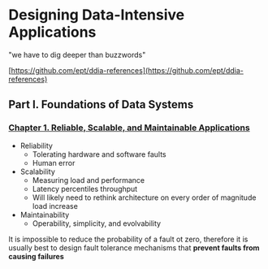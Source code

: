 # Designing Data-Intensive Applications

"we have to dig deeper than buzzwords"

[https://github.com/ept/ddia-references](https://github.com/ept/ddia-references)

## Part I. Foundations of Data Systems

### [Chapter 1. Reliable, Scalable, and Maintainable Applications](./1_1_RELIABLE_SCALABLE_MAINTAINABLE.md)

- Reliability
  - Tolerating hardware and software faults
  - Human error
- Scalability
  - Measuring load and performance
  - Latency percentiles throughput
  - Will likely need to rethink architecture on every order of magnitude load increase
- Maintainability
  - Operability, simplicity, and evolvability

It is impossible to reduce the probability of a fault ot zero, therefore it is usually best to design fault tolerance mechanisms that **prevent faults from causing failures**
